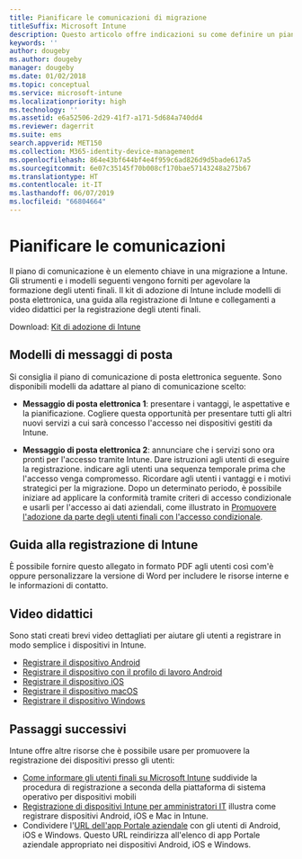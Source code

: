 ```yaml
---
title: Pianificare le comunicazioni di migrazione
titleSuffix: Microsoft Intune
description: Questo articolo offre indicazioni su come definire un piano e una strategia per le comunicazioni durante la migrazione a Microsoft Intune.
keywords: ''
author: dougeby
ms.author: dougeby
manager: dougeby
ms.date: 01/02/2018
ms.topic: conceptual
ms.service: microsoft-intune
ms.localizationpriority: high
ms.technology: ''
ms.assetid: e6a52506-2d29-41f7-a171-5d684a740dd4
ms.reviewer: dagerrit
ms.suite: ems
search.appverid: MET150
ms.collection: M365-identity-device-management
ms.openlocfilehash: 864e43bf644bf4e4f959c6ad826d9d5bade617a5
ms.sourcegitcommit: 6e07c35145f70b008cf170bae57143248a275b67
ms.translationtype: HT
ms.contentlocale: it-IT
ms.lasthandoff: 06/07/2019
ms.locfileid: "66804664"
---
```

# <a name="plan-communications"></a>Pianificare le comunicazioni 
Il piano di comunicazione è un elemento chiave in una migrazione a Intune. Gli strumenti e i modelli seguenti vengono forniti per agevolare la formazione degli utenti finali. Il kit di adozione di Intune include modelli di posta elettronica, una guida alla registrazione di Intune e collegamenti a video didattici per la registrazione degli utenti finali.  

Download:  [Kit di adozione di Intune](http://aka.ms/IntuneAdoptionKit)

## <a name="email-templates"></a>Modelli di messaggi di posta 
Si consiglia il piano di comunicazione di posta elettronica seguente. Sono disponibili modelli da adattare al piano di comunicazione scelto:
- **Messaggio di posta elettronica 1**: presentare i vantaggi, le aspettative e la pianificazione. Cogliere questa opportunità per presentare tutti gli altri nuovi servizi a cui sarà concesso l'accesso nei dispositivi gestiti da Intune. 

- **Messaggio di posta elettronica 2**: annunciare che i servizi sono ora pronti per l'accesso tramite Intune. Dare istruzioni agli utenti di eseguire la registrazione.  indicare agli utenti una sequenza temporale prima che l'accesso venga compromesso. Ricordare agli utenti i vantaggi e i motivi strategici per la migrazione.
Dopo un determinato periodo, è possibile iniziare ad applicare la conformità tramite criteri di accesso condizionale e usarli per l'accesso ai dati aziendali, come illustrato in [Promuovere l'adozione da parte degli utenti finali con l'accesso condizionale](migration-guide-drive-adoption.md).

## <a name="intune-enrollment-guide"></a>Guida alla registrazione di Intune 
È possibile fornire questo allegato in formato PDF agli utenti così com'è oppure personalizzare la versione di Word per includere le risorse interne e le informazioni di contatto.

## <a name="instructional-videos"></a>Video didattici
Sono stati creati brevi video dettagliati per aiutare gli utenti a registrare in modo semplice i dispositivi in Intune.
- [Registrare il dispositivo Android](https://www.youtube.com/watch?v=k0Q_sGLSx6o&t=1s)
- [Registrare il dispositivo con il profilo di lavoro Android](https://www.youtube.com/watch?v=9Dl8HsGk4tI&t=3s)
- [Registrare il dispositivo iOS](https://www.youtube.com/watch?v=mJyv6YcHi7c)
- [Registrare il dispositivo macOS](https://www.youtube.com/watch?v=Pa2pfhwq_yk)
- [Registrare il dispositivo Windows](https://www.youtube.com/watch?v=TKQxEckBHiE)

## <a name="next-steps"></a>Passaggi successivi
Intune offre altre risorse che è possibile usare per promuovere la registrazione dei dispositivi presso gli utenti:
- [Come informare gli utenti finali su Microsoft Intune](https://docs.microsoft.com/intune/end-user-educate) suddivide la procedura di registrazione a seconda della piattaforma di sistema operativo per dispositivi mobili 
- [Registrazione di dispositivi Intune per amministratori IT](https://docs.microsoft.com/intune/device-enrollment) illustra come registrare dispositivi Android, iOS e Mac in Intune.
- Condividere l'[URL dell'app Portale aziendale](http://go.microsoft.com/fwlink/?LinkID=396941) con gli utenti di Android, iOS e Windows. Questo URL reindirizza all'elenco di app Portale aziendale appropriato nei dispositivi Android, iOS e Windows.
